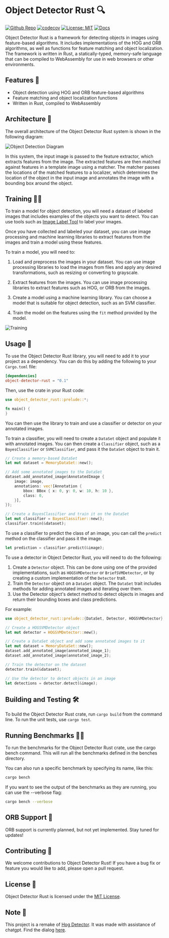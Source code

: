 # Object Detector Rust 🔍

[![Github Repo](https://img.shields.io/badge/github-repo-green)](https://github.com/chriamue/object-detector-rust/)
[![codecov](https://codecov.io/gh/chriamue/object-detector-rust/branch/main/graph/badge.svg?token=RJ6T5D9DZT)](https://codecov.io/gh/chriamue/object-detector-rust)
[![License: MIT](https://img.shields.io/badge/License-MIT-yellow.svg)](https://opensource.org/licenses/MIT)
[![Docs](https://img.shields.io/badge/Docs-online-green.svg)](https://chriamue.github.io/object-detector-rust/object_detector_rust/)

Object Detector Rust is a framework for detecting objects in images using feature-based algorithms. It includes implementations of the HOG and ORB algorithms, as well as functions for feature matching and object localization. The framework is written in Rust, a statically-typed, memory-safe language that can be compiled to WebAssembly for use in web browsers or other environments.

## Features 💪

- Object detection using HOG and ORB feature-based algorithms
- Feature matching and object localization functions
- Written in Rust, compiled to WebAssembly

## Architecture 🧱

The overall architecture of the Object Detector Rust system is shown in the following diagram:

![Object Detection Diagram](https://www.plantuml.com/plantuml/proxy?cache=no&src=https://raw.github.com/chriamue/object-detector-rust/main/docs/object-detection-diagram.puml)

In this system, the input image is passed to the feature extractor, which extracts features from the image. The extracted features are then matched against features in a template image using a matcher. The matcher passes the locations of the matched features to a localizer, which determines the location of the object in the input image and annotates the image with a bounding box around the object.

## Training 🏋️‍♀️

To train a model for object detection, you will need a dataset of labeled images that includes examples of the objects you want to detect. You can use tools such as [Image Label Tool](https://chriamue.github.io/image-label-tool/) to label your images.

Once you have collected and labeled your dataset, you can use image processing and machine learning libraries to extract features from the images and train a model using these features.

To train a model, you will need to:

1. Load and preprocess the images in your dataset. You can use image processing libraries to load the images from files and apply any desired transformations, such as resizing or converting to grayscale.

2. Extract features from the images. You can use image processing libraries to extract features such as HOG, or ORB from the images.

3. Create a model using a machine learning library. You can choose a model that is suitable for object detection, such as an SVM classifier.

4. Train the model on the features using the `fit` method provided by the model.

![Training](https://www.plantuml.com/plantuml/proxy?cache=no&src=https://raw.github.com/chriamue/object-detector-rust/main/docs/training.puml)

## Usage 📖

To use the Object Detector Rust library, you will need to add it to your project as a dependency. You can do this by adding the following to your `Cargo.toml` file:

```toml
[dependencies]
object-detector-rust = "0.1"
```

Then, use the crate in your Rust code:

```rust
use object_detector_rust::prelude::*;

fn main() {
}
```

You can then use the library to train and use a classifier or detector on your annotated images.

To train a classifier, you will need to create a `DataSet` object and populate it with annotated images. You can then create a `Classifier` object, such as a `BayesClassifier` or `SVMClassifier`, and pass it the `DataSet` object to train it.

```rust
// Create a memory-based DataSet
let mut dataset = MemoryDataSet::new();

// Add some annotated images to the DataSet
dataset.add_annotated_image(AnnotatedImage {
    image: image,
    annotations: vec![Annotation {
        bbox: BBox { x: 0, y: 0, w: 10, h: 10 },
        class: 0,
    }],
});

// Create a BayesClassifier and train it on the DataSet
let mut classifier = BayesClassifier::new();
classifier.train(&dataset);
```

To use a classifier to predict the class of an image, you can call the `predict` method on the classifier and pass it the image.

```rust
let prediction = classifier.predict(&image);
```

To use a detector in Object Detector Rust, you will need to do the following:

1. Create a `Detector` object. This can be done using one of the provided implementations, such as `HOGSVMDetector` or `BriefSVMDetector`, or by creating a custom implementation of the `Detector` trait.
2. Train the `Detector` object on a `DataSet` object. The `DataSet` trait includes methods for adding annotated images and iterating over them.
3. Use the Detector object's detect method to detect objects in images and return their bounding boxes and class predictions.

For example:

```rust
use object_detector_rust::prelude::{DataSet, Detector, HOGSVMDetector};

// Create a HOGSVMDetector object
let mut detector = HOGSVMDetector::new();

// Create a DataSet object and add some annotated images to it
let mut dataset = MemoryDataSet::new();
dataset.add_annotated_image(annotated_image_1);
dataset.add_annotated_image(annotated_image_2);

// Train the detector on the dataset
detector.train(&dataset);

// Use the detector to detect objects in an image
let detections = detector.detect(&image);
```

## Building and Testing 🛠️

To build the Object Detector Rust crate, run `cargo build` from the command line. To run the unit tests, use `cargo test`.

## Running Benchmarks 🏋️‍♀️

To run the benchmarks for the Object Detector Rust crate, use the cargo bench command. This will run all the benchmarks defined in the benches directory.

You can also run a specific benchmark by specifying its name, like this:

```sh
cargo bench
```

If you want to see the output of the benchmarks as they are running, you can use the --verbose flag:

```sh
cargo bench --verbose
```

## ORB Support 🚧

ORB support is currently planned, but not yet implemented. Stay tuned for updates!

## Contributing 🙏

We welcome contributions to Object Detector Rust! If you have a bug fix or feature you would like to add, please open a pull request.

## License 📜

Object Detector Rust is licensed under the [MIT License](https://github.com/chriamue/object-detector-rust/blob/main/LICENSE).

## Note 📝

This project is a remake of [Hog Detector](https://github.com/chriamue/hog-detector).
It was made with assistance of chatgpt.
Find the dialog [here](https://github.com/chriamue/object-detector-rust/blob/main/transcript.md).
